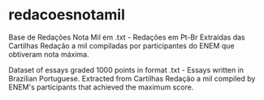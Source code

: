 # redacoesnotamil
Base de Redações Nota Mil em .txt - Redações em Pt-Br
Extraídas das Cartilhas Redação a mil compiladas por participantes do ENEM que obtiveram nota máxima.

Dataset of essays graded 1000 points in format .txt - Essays written in Brazilian Portuguese.
Extracted from Cartilhas Redação a mil compiled by ENEM's participants that achieved the maximum score.
